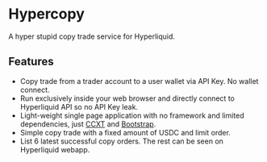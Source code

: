 # Hypercopy

A hyper stupid copy trade service for Hyperliquid.

## Features

- Copy trade from a trader account to a user wallet via API Key. No wallet connect.
- Run exclusively inside your web browser and directly connect to Hyperliquid API so no API Key leak.
- Light-weight single page application with no framework and limited dependencies, just [CCXT](https://github.com/ccxt/ccxt) and [Bootstrap](https://github.com/twbs/bootstrap).
- Simple copy trade with a fixed amount of USDC and limit order.
- List 6 latest successful copy orders. The rest can be seen on Hyperliquid webapp.